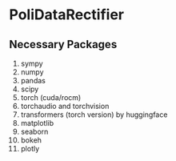 # PoliDataRectifier

## Necessary Packages
1. sympy
2. numpy
3. pandas
4. scipy
5. torch (cuda/rocm)
  1. torchaudio and torchvision
6. transformers (torch version) by huggingface
7. matplotlib
8. seaborn
9. bokeh
10. plotly
